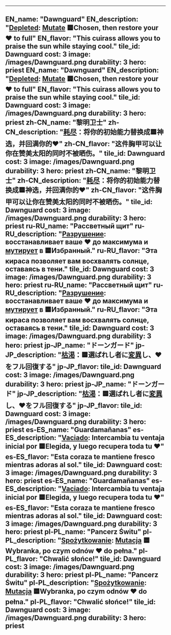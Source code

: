 ---

EN_name: "Dawnguard"
EN_description: "<u>Depleted</u>: <u>Mutate</u> 🟦Chosen, then restore your ❤️ to full"
EN_flavor: "This cuirass allows you to praise the sun while staying cool."
tile_id: Dawnguard
cost: 3
image: /images/Dawnguard.png
durability: 3
hero: priest
EN_name: "Dawnguard"
EN_description: "<u>Depleted</u>: <u>Mutate</u> 🟦Chosen, then restore your ❤️ to full"
EN_flavor: "This cuirass allows you to praise the sun while staying cool."
tile_id: Dawnguard
cost: 3
image: /images/Dawnguard.png
durability: 3
hero: priest
zh-CN_name: "黎明卫士"
zh-CN_description: "<u>耗尽</u>：将你的初始能力替换成🟦神选，并回满你的❤️"
zh-CN_flavor: "这件胸甲可以让你在赞美太阳的同时不被晒伤。"
tile_id: Dawnguard
cost: 3
image: /images/Dawnguard.png
durability: 3
hero: priest
zh-CN_name: "黎明卫士"
zh-CN_description: "<u>耗尽</u>：将你的初始能力替换成🟦神选，并回满你的❤️"
zh-CN_flavor: "这件胸甲可以让你在赞美太阳的同时不被晒伤。"
tile_id: Dawnguard
cost: 3
image: /images/Dawnguard.png
durability: 3
hero: priest
ru-RU_name: "Рассветный щит"
ru-RU_description: "<u>Разрушение</u>: восстанавливает ваше ❤️ до максимума и <u>мутирует</u> в 🟦Избранный."
ru-RU_flavor: "Эта кираса позволяет вам восхвалять солнце, оставаясь в тени."
tile_id: Dawnguard
cost: 3
image: /images/Dawnguard.png
durability: 3
hero: priest
ru-RU_name: "Рассветный щит"
ru-RU_description: "<u>Разрушение</u>: восстанавливает ваше ❤️ до максимума и <u>мутирует</u> в 🟦Избранный."
ru-RU_flavor: "Эта кираса позволяет вам восхвалять солнце, оставаясь в тени."
tile_id: Dawnguard
cost: 3
image: /images/Dawnguard.png
durability: 3
hero: priest
jp-JP_name: "ドーンガード"
jp-JP_description: "<u>枯渇</u>：🟦選ばれし者に<u>変異</u>し、❤️をフル回復する"
jp-JP_flavor: 
tile_id: Dawnguard
cost: 3
image: /images/Dawnguard.png
durability: 3
hero: priest
jp-JP_name: "ドーンガード"
jp-JP_description: "<u>枯渇</u>：🟦選ばれし者に<u>変異</u>し、❤️をフル回復する"
jp-JP_flavor: 
tile_id: Dawnguard
cost: 3
image: /images/Dawnguard.png
durability: 3
hero: priest
es-ES_name: "Guardamañanas"
es-ES_description: "<u>Vaciado</u>: Intercambia tu ventaja inicial por 🟦Elegida, y luego recupera toda tu ❤️"
es-ES_flavor: "Esta coraza te mantiene fresco mientras adoras al sol."
tile_id: Dawnguard
cost: 3
image: /images/Dawnguard.png
durability: 3
hero: priest
es-ES_name: "Guardamañanas"
es-ES_description: "<u>Vaciado</u>: Intercambia tu ventaja inicial por 🟦Elegida, y luego recupera toda tu ❤️"
es-ES_flavor: "Esta coraza te mantiene fresco mientras adoras al sol."
tile_id: Dawnguard
cost: 3
image: /images/Dawnguard.png
durability: 3
hero: priest
pl-PL_name: "Pancerz Świtu"
pl-PL_description: "<u>Spożytkowanie</u>: <u>Mutacja</u> 🟦Wybranka, po czym odnów ❤️ do pełna."
pl-PL_flavor: "Chwalić słońce!"
tile_id: Dawnguard
cost: 3
image: /images/Dawnguard.png
durability: 3
hero: priest
pl-PL_name: "Pancerz Świtu"
pl-PL_description: "<u>Spożytkowanie</u>: <u>Mutacja</u> 🟦Wybranka, po czym odnów ❤️ do pełna."
pl-PL_flavor: "Chwalić słońce!"
tile_id: Dawnguard
cost: 3
image: /images/Dawnguard.png
durability: 3
hero: priest
---